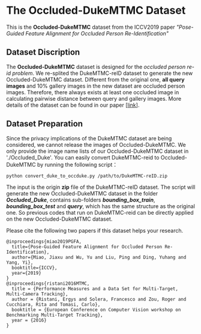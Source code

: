 # The Occluded-DukeMTMC Dataset

This is the **Occluded-DukeMTMC** dataset from the ICCV2019 paper *"Pose-Guided Feature Alignment for Occluded Person Re-Identification"*

## Dataset Discription

The **Occluded-DukeMTMC** dataset is designed for the *occluded person re-id problem*. We re-splited the DukeMTMC-reID dataset to generate the new Occluded-DukeMTMC dataset. Different from the original one, **all query images** and 10% gallery images in the new dataset are occluded person images. Therefore, there always exists at least one occluded image in calculating pairwise distance between query and gallery images. More details of the dataset can be found in our paper [[link]()].

## Dataset Preparation

Since the privacy implications of the DukeMTMC dataset are being considered, we cannot release the images of Occluded-DukeMTMC. We only provide the image name lists of our Occluded-DukeMTMC dataset in './Occluded_Duke'. You can easily convert DukeMTMC-reid to Occluded-DukeMTMC by running the following script：

```
python convert_duke_to_occduke.py /path/to/DukeMTMC-reID.zip 
```

The input is the origin **zip** file of the DukeMTMC-reID dataset. 
The script will generate the new Occluded-DukeMTMC dataset in the folder ***Occluded_Duke***, contains sub-folders ***bounding\_box\_train***, ***bounding\_box\_test*** and ***query***, which has the same structure as the original one. So previous codes that run on DukeMTMC-reid can be directly applied on the new Occluded-DukeMTMC dataset.

Please cite the following two papers if this dataset helps your research.

```
@inproceedings{miao2019PGFA,
  title={Pose-Guided Feature Alignment for Occluded Person Re-Identification},
  author={Miao, Jiaxu and Wu, Yu and Liu, Ping and Ding, Yuhang and Yang, Yi},
  booktitle={ICCV},
  year={2019}
}
@inproceedings{ristani2016MTMC,
  title = {Performance Measures and a Data Set for Multi-Target, Multi-Camera Tracking},
  author = {Ristani, Ergys and Solera, Francesco and Zou, Roger and Cucchiara, Rita and Tomasi, Carlo},
  booktitle = {European Conference on Computer Vision workshop on Benchmarking Multi-Target Tracking},
  year = {2016}
}
```
